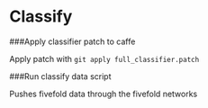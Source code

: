 # Classify


###Apply classifier patch to caffe

Apply patch with `git apply full_classifier.patch`

###Run classify data script

Pushes fivefold data through the fivefold networks
